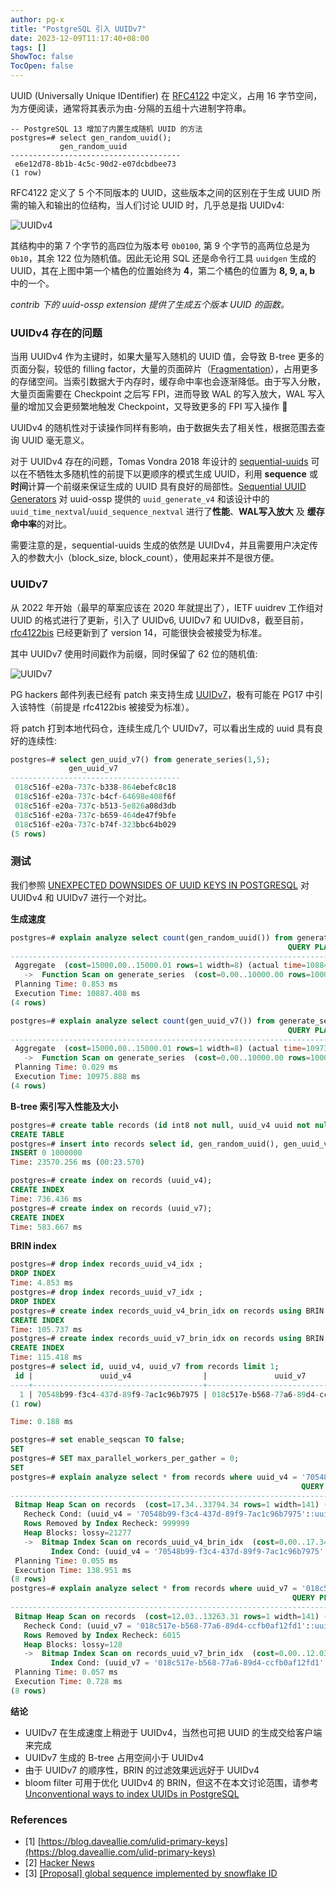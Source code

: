 ```yaml
---
author: pg-x
title: "PostgreSQL 引入 UUIDv7"
date: 2023-12-09T11:17:40+08:00
tags: []
ShowToc: false
TocOpen: false
---
```


UUID (Universally Unique IDentifier) 在 [RFC4122](https://datatracker.ietf.org/doc/html/rfc4122) 中定义，占用 16 字节空间，为方便阅读，通常将其表示为由`-`分隔的五组十六进制字符串。

```
-- PostgreSQL 13 增加了内置生成随机 UUID 的方法
postgres=# select gen_random_uuid();
           gen_random_uuid            
--------------------------------------
 e6e12d78-8b1b-4c5c-90d2-e07dcbdbee73
(1 row)
```

RFC4122 定义了 5 个不同版本的 UUID，这些版本之间的区别在于生成 UUID 所需的输入和输出的位结构，当人们讨论 UUID 时，几乎总是指 UUIDv4:

![UUIDv4](/images/UUIDv4.png)

其结构中的第 7 个字节的高四位为版本号 `0b0100`, 第 9 个字节的高两位总是为 `0b10`，其余 122 位为随机值。因此无论用 SQL 还是命令行工具 `uuidgen` 生成的 UUID，其在上图中第一个橘色的位置始终为 **4**，第二个橘色的位置为 **8, 9, a, b** 中的一个。

*contrib 下的 uuid-ossp extension 提供了生成五个版本 UUID 的函数。*

### UUIDv4 存在的问题

当用 UUIDv4 作为主键时，如果大量写入随机的 UUID 值，会导致 B-tree 更多的页面分裂，较低的 filling factor，大量的页面碎片（[Fragmentation](https://www.postgresql.org/message-id/flat/CAFowjW1J7KMjPfQY0ST94V0t%3Drcjz13HkjMuqJVP_Lk6Zn8Cag%40mail.gmail.com)），占用更多的存储空间。当索引数据大于内存时，缓存命中率也会逐渐降低。由于写入分散，大量页面需要在 Checkpoint 之后写 FPI，进而导致 WAL 的写入放大，WAL 写入量的增加又会更频繁地触发 Checkpoint，又导致更多的 FPI 写入操作 🥺

UUIDv4 的随机性对于读操作同样有影响，由于数据失去了相关性，根据范围去查询 UUID 毫无意义。

对于 UUIDv4 存在的问题，Tomas Vondra 2018 年设计的 [sequential-uuids](https://github.com/tvondra/sequential-uuids) 可以在不牺牲太多随机性的前提下以更顺序的模式生成 UUID，利用 **sequence** 或**时间**计算一个前缀来保证生成的 UUID 具有良好的局部性。[Sequential UUID Generators](https://www.2ndquadrant.com/en/blog/sequential-uuid-generators/) 对 uuid-ossp 提供的 `uuid_generate_v4` 和该设计中的 `uuid_time_nextval`/`uuid_sequence_nextval` 进行了**性能**、**WAL写入放大** 及 **缓存命中率**的对比。

需要注意的是，sequential-uuids 生成的依然是 UUIDv4，并且需要用户决定传入的参数大小（block_size, block_count），使用起来并不是很方便。

### UUIDv7

从 2022 年开始（最早的草案应该在 2020 年就提出了），IETF uuidrev 工作组对 UUID 的格式进行了更新，引入了 UUIDv6, UUIDv7 和 UUIDv8，截至目前，[rfc4122bis](https://datatracker.ietf.org/doc/html/draft-ietf-uuidrev-rfc4122bis-14) 已经更新到了 version 14，可能很快会被接受为标准。

其中 UUIDv7 使用时间戳作为前缀，同时保留了 62 位的随机值:

![UUIDv7](/images/UUIDv7.png)

PG hackers 邮件列表已经有 patch 来支持生成 [UUIDv7](https://www.postgresql.org/message-id/flat/CAAhFRxitJv%3DyoGnXUgeLB_O%2BM7J2BJAmb5jqAT9gZ3bij3uLDA%40mail.gmail.com)，极有可能在 PG17 中引入该特性（前提是 rfc4122bis 被接受为标准）。

将 patch 打到本地代码仓，连续生成几个 UUIDv7，可以看出生成的 uuid 具有良好的连续性:

```SQL
postgres=# select gen_uuid_v7() from generate_series(1,5);
             gen_uuid_v7              
--------------------------------------
 018c516f-e20a-737c-b338-864ebefc8c18
 018c516f-e20a-737c-b4cf-64698e408f6f
 018c516f-e20a-737c-b513-5e826a08d3db
 018c516f-e20a-737c-b659-464de47f9bfe
 018c516f-e20a-737c-b74f-323bbc64b029
(5 rows)
```

### 测试

我们参照 [UNEXPECTED DOWNSIDES OF UUID KEYS IN POSTGRESQL](https://www.cybertec-postgresql.com/en/unexpected-downsides-of-uuid-keys-in-postgresql/) 对 UUIDv4 和 UUIDv7 进行一个对比。

**生成速度**

```SQL
postgres=# explain analyze select count(gen_random_uuid()) from generate_series(1, 1000000);
                                                              QUERY PLAN                                                               
---------------------------------------------------------------------------------------------------------------------------------------
 Aggregate  (cost=15000.00..15000.01 rows=1 width=8) (actual time=10884.292..10884.293 rows=1 loops=1)
   ->  Function Scan on generate_series  (cost=0.00..10000.00 rows=1000000 width=0) (actual time=90.128..255.612 rows=1000000 loops=1)
 Planning Time: 0.853 ms
 Execution Time: 10887.408 ms
(4 rows)

postgres=# explain analyze select count(gen_uuid_v7()) from generate_series(1, 1000000);
                                                              QUERY PLAN                                                               
---------------------------------------------------------------------------------------------------------------------------------------
 Aggregate  (cost=15000.00..15000.01 rows=1 width=8) (actual time=10973.624..10973.625 rows=1 loops=1)
   ->  Function Scan on generate_series  (cost=0.00..10000.00 rows=1000000 width=0) (actual time=90.129..266.464 rows=1000000 loops=1)
 Planning Time: 0.029 ms
 Execution Time: 10975.888 ms
(4 rows)
```

**B-tree 索引写入性能及大小**

```SQL
postgres=# create table records (id int8 not null, uuid_v4 uuid not null, uuid_v7 uuid not null, filler text);
CREATE TABLE
postgres=# insert into records select id, gen_random_uuid(), gen_uuid_v7(), repeat(' ', 100) from generate_series(1, 1000000) id;
INSERT 0 1000000
Time: 23570.256 ms (00:23.570)

postgres=# create index on records (uuid_v4);
CREATE INDEX
Time: 736.436 ms
postgres=# create index on records (uuid_v7);
CREATE INDEX
Time: 583.667 ms

```

**BRIN index**

```SQL
postgres=# drop index records_uuid_v4_idx ;
DROP INDEX
Time: 4.853 ms
postgres=# drop index records_uuid_v7_idx ;
DROP INDEX
postgres=# create index records_uuid_v4_brin_idx on records using BRIN (uuid_v4);
CREATE INDEX
Time: 105.737 ms
postgres=# create index records_uuid_v7_brin_idx on records using BRIN (uuid_v7);
CREATE INDEX
Time: 115.418 ms
postgres=# select id, uuid_v4, uuid_v7 from records limit 1;
 id |               uuid_v4                |               uuid_v7                
----+--------------------------------------+--------------------------------------
  1 | 70548b99-f3c4-437d-89f9-7ac1c96b7975 | 018c517e-b568-77a6-89d4-ccfb0af12fd1
(1 row)

Time: 0.188 ms

postgres=# set enable_seqscan TO false;
SET
postgres=# SET max_parallel_workers_per_gather = 0;
SET
postgres=# explain analyze select * from records where uuid_v4 = '70548b99-f3c4-437d-89f9-7ac1c96b7975';
                                                                 QUERY PLAN                                                                  
---------------------------------------------------------------------------------------------------------------------------------------------
 Bitmap Heap Scan on records  (cost=17.34..33794.34 rows=1 width=141) (actual time=0.461..138.931 rows=1 loops=1)
   Recheck Cond: (uuid_v4 = '70548b99-f3c4-437d-89f9-7ac1c96b7975'::uuid)
   Rows Removed by Index Recheck: 999999
   Heap Blocks: lossy=21277
   ->  Bitmap Index Scan on records_uuid_v4_brin_idx  (cost=0.00..17.34 rows=1000000 width=0) (actual time=0.445..0.445 rows=212770 loops=1)
         Index Cond: (uuid_v4 = '70548b99-f3c4-437d-89f9-7ac1c96b7975'::uuid)
 Planning Time: 0.055 ms
 Execution Time: 138.951 ms
(8 rows)
postgres=# explain analyze select * from records where uuid_v7 = '018c517e-b568-77a6-89d4-ccfb0af12fd1';
                                                               QUERY PLAN                                                               
----------------------------------------------------------------------------------------------------------------------------------------
 Bitmap Heap Scan on records  (cost=12.03..13263.31 rows=1 width=141) (actual time=0.077..0.710 rows=1 loops=1)
   Recheck Cond: (uuid_v7 = '018c517e-b568-77a6-89d4-ccfb0af12fd1'::uuid)
   Rows Removed by Index Recheck: 6015
   Heap Blocks: lossy=128
   ->  Bitmap Index Scan on records_uuid_v7_brin_idx  (cost=0.00..12.03 rows=5988 width=0) (actual time=0.069..0.069 rows=1280 loops=1)
         Index Cond: (uuid_v7 = '018c517e-b568-77a6-89d4-ccfb0af12fd1'::uuid)
 Planning Time: 0.057 ms
 Execution Time: 0.728 ms
(8 rows)
```

**结论**

- UUIDv7 在生成速度上稍逊于 UUIDv4，当然也可把 UUID 的生成交给客户端来完成
- UUIDv7 生成的 B-tree 占用空间小于 UUIDv4
- 由于 UUIDv7 的顺序性，BRIN 的过滤效果远远好于 UUIDv4
- bloom filter 可用于优化 UUIDv4 的 BRIN，但这不在本文讨论范围，请参考 [Unconventional ways to index UUIDs in PostgreSQL](https://www.youtube.com/watch?v=iZtssl7rkBU)

### References

- [1] [https://blog.daveallie.com/ulid-primary-keys](https://blog.daveallie.com/ulid-primary-keys)
- [2] [Hacker News](https://news.ycombinator.com/item?id=36429986)
- [3] [[Proposal] global sequence implemented by snowflake ID](https://www.postgresql.org/message-id/flat/TY3PR01MB988983D23E4F1DA10567BC5BF5B9A@TY3PR01MB9889.jpnprd01.prod.outlook.com)
